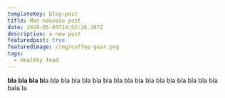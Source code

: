 ```yaml
---
templateKey: blog-post
title: Mon nouveau post
date: 2020-05-03T14:52:26.307Z
description: a new post
featuredpost: true
featuredimage: /img/coffee-gear.png
tags:
  - Healthy food
---
```

**bla bla bla b**la bla bla bla bla bla bla bla bla bla bla bla bla bla bla bla bla bala la
